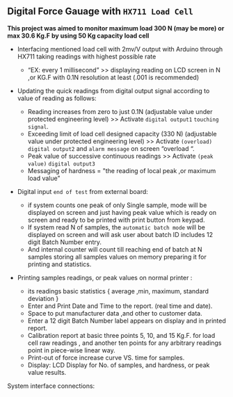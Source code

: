 ## Digital Force Gauage with `HX711 Load Cell`

**This project was aimed to monitor maximum load 300 N (may be more) or max 30.6 Kg.F by using 50 Kg capacity load cell**

- Interfacing mentioned load cell with 2mv/V output with Arduino through HX711 taking readings with highest possible rate 
  - “EX: every 1 millisecond” >> displaying reading on LCD screen in N ,or KG.F with 0.1N resolution at least (.001 is recommended)

- Updating the quick readings from digital output signal according to value of reading as follows:
  - Reading increases from zero to just 0.1N (adjustable value under protected engineering level) >> Activate `digital output1` `touching signal`.
  - Exceeding limit of load cell designed capacity (330 N) (adjustable value under protected engineering level)  >> Activate `(overload)` `digital output2` and `alarm message` on screen “overload “.
  - Peak value of successive continuous readings  >> Activate `(peak value)` `digital output3`
  - Messaging of hardness = "the reading of local peak ,or maximum load value"

- Digital input `end of test` from external board:
  - if system counts one peak of only Single sample, mode will be displayed on screen and just having peak value which is ready on screen and ready to be printed with print button from keypad.
  - If system read N of  samples, the `automatic batch mode` will be displayed on screen and will ask user about batch ID includes 12 digit Batch Number entry.  
  - And internal counter will count till reaching end of batch at N samples storing all samples values on memory preparing it for printing and statistics.
 
- Printing samples readings, or peak values on normal printer :
  - its readings basic statistics { average ,min, maximum, standard deviation }  
  - Enter and Print Date and Time to the report. (real time and date).
  - Space to put manufacturer data ,and  other to customer data.
  - Enter a 12 digit Batch Number label appears on display and in printed report.
  - Calibration report at basic  three points 5, 10, and 15 Kg.F. for load cell raw readings , and another ten points for any arbitrary readings point in piece-wise linear way.
  - Print-out of force increase curve VS. time for samples.
  - Display: LCD Display for No. of samples, and hardness, or peak value results.

System interface connections:
